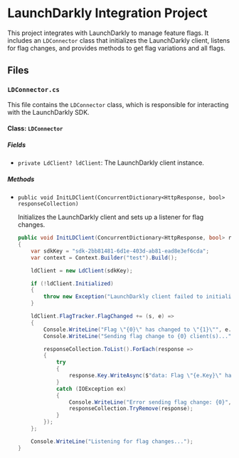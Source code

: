 # LaunchDarkly Integration Project

This project integrates with LaunchDarkly to manage feature flags. It includes an `LDConnector` class that initializes the LaunchDarkly client, listens for flag changes, and provides methods to get flag variations and all flags.

## Files

### `LDConnector.cs`

This file contains the `LDConnector` class, which is responsible for interacting with the LaunchDarkly SDK.

#### Class: `LDConnector`

##### Fields

- `private LdClient? ldClient`: The LaunchDarkly client instance.

##### Methods

- `public void InitLDClient(ConcurrentDictionary<HttpResponse, bool> responseCollection)`

  Initializes the LaunchDarkly client and sets up a listener for flag changes.

  ```csharp
  public void InitLDClient(ConcurrentDictionary<HttpResponse, bool> responseCollection)
  {
      var sdkKey = "sdk-2bb81481-6d1e-403d-ab81-ead8e3ef6cda";
      var context = Context.Builder("test").Build();

      ldClient = new LdClient(sdkKey);

      if (!ldClient.Initialized)
      {
          throw new Exception("LaunchDarkly client failed to initialize.");
      }

      ldClient.FlagTracker.FlagChanged += (s, e) =>
      {
          Console.WriteLine("Flag \"{0}\" has changed to \"{1}\"", e.Key, ldClient.BoolVariation(e.Key, context, false));
          Console.WriteLine("Sending flag change to {0} client(s)...", responseCollection.Count);

          responseCollection.ToList().ForEach(response =>
          {
              try
              {
                  response.Key.WriteAsync($"data: Flag \"{e.Key}\" has changed to \"{ldClient.BoolVariation(e.Key, context, false)}\n\n");
              }
              catch (IOException ex)
              {
                  Console.WriteLine("Error sending flag change: {0}", ex.Message);
                  responseCollection.TryRemove(response);
              }
          });
      };

      Console.WriteLine("Listening for flag changes...");
  }